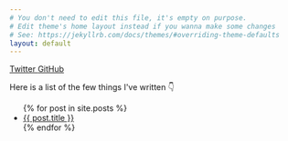 ```yaml
---
# You don't need to edit this file, it's empty on purpose.
# Edit theme's home layout instead if you wanna make some changes
# See: https://jekyllrb.com/docs/themes/#overriding-theme-defaults
layout: default
---
```


<style>
.ul_block {
  padding: 0;
  margin: 0;
  display: block;
}

.ul_block li {
  display: inline;
}
</style>


<link rel="stylesheet" href="//maxcdn.bootstrapcdn.com/font-awesome/4.3.0/css/font-awesome.min.css">

<ul class="ul_block">

<li>
<a href="https://twitter.com/{{ site.twitter_username }}">
      <i class="fa fa-twitter"></i> Twitter
    </a>
</li>

<li>
<a href="https://github.com/{{ site.github_username }}">
      <i class="fa fa-github"></i> GitHub
    </a>
</li>

</ul>

Here is a list of the few things I've written 👇
<ul>
  {% for post in site.posts %}
    <li>
      <a href="{{ post.url }}">{{ post.title }}</a>
    </li>
  {% endfor %}
</ul>
